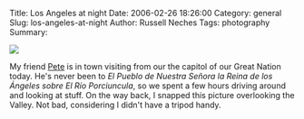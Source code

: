 Title: Los Angeles at night
Date: 2006-02-26 18:26:00
Category: general
Slug: los-angeles-at-night
Author: Russell Neches
Tags: photography
Summary: 


[![](http://vort.org/media/images/pict1717_small.jpg)](http://vort.org/media/images/pict1717.jpg)

My friend [Pete](http://vodun.org/) is in town visiting from our the
capitol of our Great Nation today. He's never been to *El Pueblo de
Nuestra Se&ntilde;ora la Reina de los &Aacute;ngeles sobre El R&iacute;o Porciuncula*, so we
spent a few hours driving around and looking at stuff. On the way back,
I snapped this picture overlooking the Valley. Not bad, considering I
didn't have a tripod handy.
